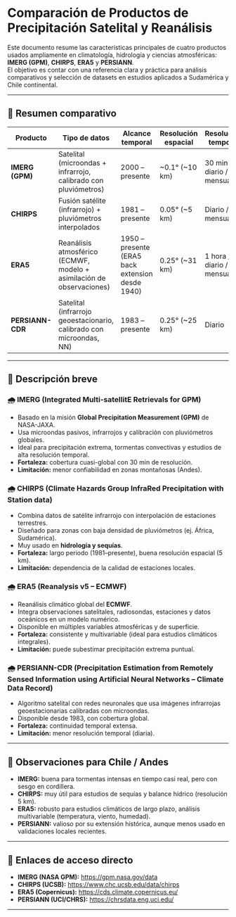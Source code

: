 # Comparación de Productos de Precipitación Satelital y Reanálisis

Este documento resume las características principales de cuatro productos usados ampliamente en climatología, hidrología y ciencias atmosféricas: **IMERG (GPM)**, **CHIRPS**, **ERA5** y **PERSIANN**.  
El objetivo es contar con una referencia clara y práctica para análisis comparativos y selección de datasets en estudios aplicados a Sudamérica y Chile continental.

---

## 📌 Resumen comparativo

| Producto   | Tipo de datos | Alcance temporal | Resolución espacial | Resolución temporal | Acceso | Disponible en GEE |
|------------|---------------|------------------|---------------------|---------------------|--------|-------------------|
| **IMERG (GPM)** | Satelital (microondas + infrarrojo, calibrado con pluviómetros) | 2000 – presente | ~0.1° (~10 km) | 30 min / diario / mensual | [NASA GPM](https://gpm.nasa.gov/data) | ✅ (GPM IMERG Final/ Early) |
| **CHIRPS** | Fusión satélite (infrarrojo) + pluviómetros interpolados | 1981 – presente | 0.05° (~5 km) | Diario / mensual | [Climate Hazards Center](https://www.chc.ucsb.edu/data/chirps) | ✅ (CHIRPS Daily / Monthly) |
| **ERA5** | Reanálisis atmosférico (ECMWF, modelo + asimilación de observaciones) | 1950 – presente (ERA5 back extension desde 1940) | 0.25° (~31 km) | 1 hora / diario / mensual | [Copernicus CDS](https://cds.climate.copernicus.eu/) | ✅ (ERA5 Monthly / Hourly) |
| **PERSIANN-CDR** | Satelital (infrarrojo geoestacionario, calibrado con microondas, NN) | 1983 – presente | 0.25° (~25 km) | Diario | [CHRS Data Portal](https://chrsdata.eng.uci.edu/) | ✅ (PERSIANN-CDR Daily) |

---

## 📖 Descripción breve

### 🌧️ IMERG (Integrated Multi-satellitE Retrievals for GPM)
- Basado en la misión **Global Precipitation Measurement (GPM)** de NASA-JAXA.  
- Usa microondas pasivos, infrarrojos y calibración con pluviómetros globales.  
- Ideal para precipitación extrema, tormentas convectivas y estudios de alta resolución temporal.  
- **Fortaleza:** cobertura cuasi-global con 30 min de resolución.  
- **Limitación:** menor confiabilidad en zonas montañosas (Andes).  

### 🌧️ CHIRPS (Climate Hazards Group InfraRed Precipitation with Station data)
- Combina datos de satélite infrarrojo con interpolación de estaciones terrestres.  
- Diseñado para zonas con baja densidad de pluviómetros (ej. África, Sudamérica).  
- Muy usado en **hidrología y sequías**.  
- **Fortaleza:** largo periodo (1981–presente), buena resolución espacial (5 km).  
- **Limitación:** dependencia de la calidad de estaciones locales.  

### 🌧️ ERA5 (Reanalysis v5 – ECMWF)
- Reanálisis climático global del **ECMWF**.  
- Integra observaciones satelitales, radiosondas, estaciones y datos oceánicos en un modelo numérico.  
- Disponible en múltiples variables atmosféricas y de superficie.  
- **Fortaleza:** consistente y multivariable (ideal para estudios climáticos integrales).  
- **Limitación:** puede subestimar precipitación extrema puntual.  

### 🌧️ PERSIANN-CDR (Precipitation Estimation from Remotely Sensed Information using Artificial Neural Networks – Climate Data Record)
- Algoritmo satelital con redes neuronales que usa imágenes infrarrojas geoestacionarias calibradas con microondas.  
- Disponible desde 1983, con cobertura global.  
- **Fortaleza:** continuidad temporal extensa.  
- **Limitación:** menor resolución temporal (diaria).  

---

## 🔑 Observaciones para Chile / Andes
- **IMERG:** buena para tormentas intensas en tiempo casi real, pero con sesgo en cordillera.  
- **CHIRPS:** muy útil para estudios de sequías y balance hídrico (resolución 5 km).  
- **ERA5:** robusto para estudios climáticos de largo plazo, análisis multivariable (temperatura, viento, humedad).  
- **PERSIANN:** valioso por su extensión histórica, aunque menos usado en validaciones locales recientes.  

---

## 📂 Enlaces de acceso directo
- **IMERG (NASA GPM):** https://gpm.nasa.gov/data  
- **CHIRPS (UCSB):** https://www.chc.ucsb.edu/data/chirps  
- **ERA5 (Copernicus):** https://cds.climate.copernicus.eu/  
- **PERSIANN (UCI/CHRS):** https://chrsdata.eng.uci.edu/  

---
